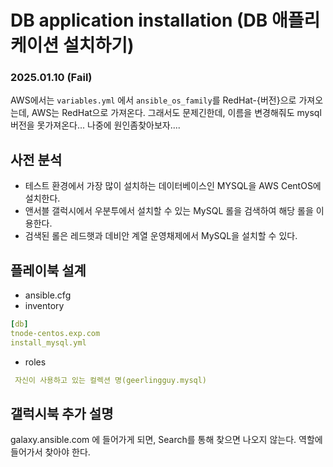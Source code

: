 # DB application installation (DB 애플리케이션 설치하기)

### 2025.01.10 (Fail)
AWS에서는 `variables.yml` 에서 `ansible_os_family`를 RedHat-{버전}으로 가져오는데,
AWS는 RedHat으로 가져온다. 그래서도 문제긴한데, 이름을 변경해줘도 mysql 버전을 못가져온다...
나중에 원인좀찾아보자....

## 사전 분석
- 테스트 환경에서 가장 많이 설치하는 데이터베이스인 MYSQL을 AWS CentOS에 설치한다.
- 앤서블 갤럭시에서 우분투에서 설치할 수 있는 MySQL 롤을 검색하여 해당 롤을 이용한다.
- 검색된 롤은 레드햇과 데비안 계열 운영채제에서 MySQL을 설치할 수 있다.

## 플레이북 설계
- ansible.cfg
- inventory
````yaml
[db]
tnode-centos.exp.com
install_mysql.yml
````

- roles
````yaml
 자신이 사용하고 있는 컬렉션 명(geerlingguy.mysql)
````

## 갤럭시북 추가 설명
galaxy.ansible.com 에 들어가게 되면, Search를 통해 찾으면 나오지 않는다.
역할에 들어가서 찾아야 한다.


